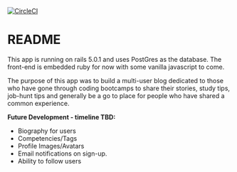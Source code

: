 [![CircleCI](https://circleci.com/gh/jviveiros/MU_blog/tree/master.svg?style=svg)](https://circleci.com/gh/jviveiros/MU_blog/tree/master)

# README

This app is running on rails 5.0.1 and uses PostGres as the database. The front-end is embedded ruby for now with some vanilla javascript to come.

The purpose of this app was to build a multi-user blog dedicated to those who have gone through coding bootcamps to share their stories, study tips, job-hunt tips and generally be a go to place for people who have shared a common experience. 


**Future Development - timeline TBD:**
* Biography for users
* Competencies/Tags
* Profile Images/Avatars
* Email notifications on sign-up.
* Ability to follow users




